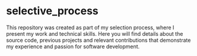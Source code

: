 



# selective_process
This repository was created as part of my selection process, where I present my work and technical skills. Here you will find details about the source code, previous projects and relevant contributions that demonstrate my experience and passion for software development.
